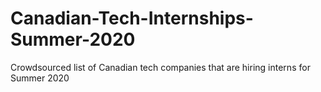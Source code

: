 # Canadian-Tech-Internships-Summer-2020
Crowdsourced list of Canadian tech companies that are hiring interns for Summer 2020
